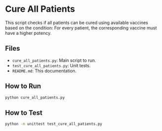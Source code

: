 # Cure All Patients

This script checks if all patients can be cured using available vaccines based on the condition:
For every patient, the corresponding vaccine must have a higher potency.

## Files

- `cure_all_patients.py`: Main script to run.
- `test_cure_all_patients.py`: Unit tests.
- `README.md`: This documentation.

## How to Run

```bash
python cure_all_patients.py
```

## How to Test

```bash
python -m unittest test_cure_all_patients.py
```
